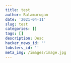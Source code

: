 ```yaml
---
title: test
author: Balamurugan
date: '2021-04-11'
slug: test
categories: []
tags: []
description: Desc
hacker_news_id: ''
lobsters_id: ''
meta_img: /images/image.jpg
---
```

